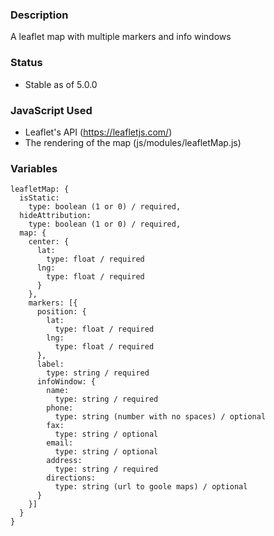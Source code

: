 ### Description
A leaflet map with multiple markers and info windows

### Status
* Stable as of 5.0.0


### JavaScript Used
* Leaflet's API (https://leafletjs.com/)
* The rendering of the map (js/modules/leafletMap.js)

### Variables
~~~
leafletMap: {
  isStatic: 
    type: boolean (1 or 0) / required,
  hideAttribution: 
    type: boolean (1 or 0) / required,
  map: {
    center: {
      lat:
        type: float / required
      lng:
        type: float / required
      }
    },
    markers: [{
      position: {
        lat:
          type: float / required
        lng:
          type: float / required
      },
      label:
        type: string / required
      infoWindow: {
        name:
          type: string / required
        phone:
          type: string (number with no spaces) / optional
        fax:
          type: string / optional
        email:
          type: string / optional
        address:
          type: string / required
        directions:
          type: string (url to goole maps) / optional
      }
    }]
  }
}
~~~
